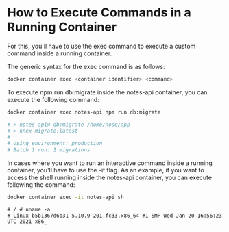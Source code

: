 # How to Execute Commands in a Running Container

For this, you'll have to use the exec command to execute a custom command inside a running container.

The generic syntax for the exec command is as follows:
```bash
docker container exec <container identifier> <command>
```
To execute npm run db:migrate inside the notes-api container, you can execute the following command:
```bash
docker container exec notes-api npm run db:migrate

# > notes-api@ db:migrate /home/node/app
# > knex migrate:latest
#
# Using environment: production
# Batch 1 run: 1 migrations
```
In cases where you want to run an interactive command inside a running container, you'll have to use the -it flag. As an example, if you want to access the shell running inside the notes-api container, you can execute following the command:
```bash
docker container exec -it notes-api sh
```
```
# / # uname -a
# Linux b5b1367d6b31 5.10.9-201.fc33.x86_64 #1 SMP Wed Jan 20 16:56:23 UTC 2021 x86_